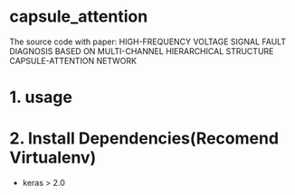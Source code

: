 # capsule_attention
The source code with paper: HIGH-FREQUENCY VOLTAGE SIGNAL FAULT DIAGNOSIS BASED ON MULTI-CHANNEL HIERARCHICAL STRUCTURE CAPSULE-ATTENTION NETWORK
# 1. usage

# 2. Install Dependencies(Recomend Virtualenv)
- keras > 2.0

